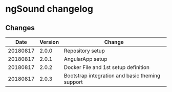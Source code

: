 # ngSound changelog


## Changes
| Date | Version | Change |
|------|---------|--------|
| 20180817 | 2.0.0 | Repository setup |
| 20180817 | 2.0.1 | AngularApp setup |
| 20180817 | 2.0.2 | Docker File and 1st setup definition |
| 20180817 | 2.0.3 | Bootstrap integration and basic theming support |
